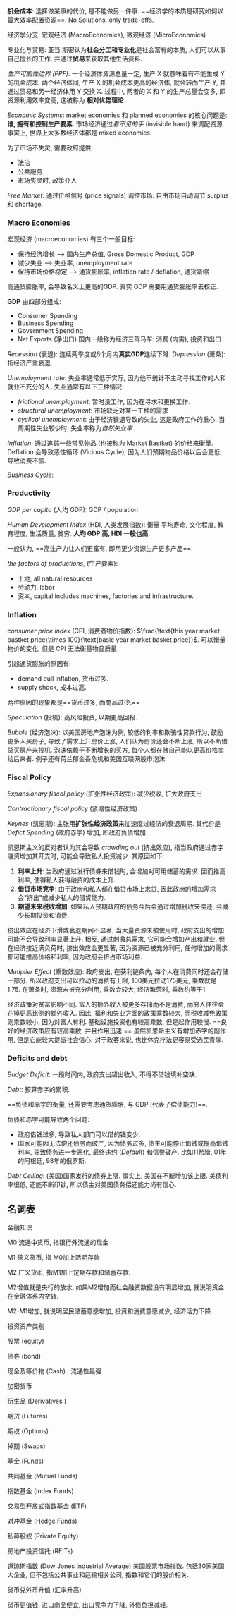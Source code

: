 
**机会成本**: 选择做某事的代价, 是不能做另一件事. ==经济学的本质是研究如何以最大效率配置资源==. No Solutions, only trade-offs.

经济学分支: 宏观经济 (MacroEconomics), 微观经济 (MicroEconomics)

专业化与贸易: 亚当.斯密认为**社会分工和专业化**是社会富有的本质, 人们可以从事自己擅长的工作, 并通过**贸易**来获取其他生活资料.

*生产可能性边界 (PPF)*: 一个经济体资源总量一定, 生产 X 就意味着有不能生成 Y 的机会成本. 两个经济体间, 生产 X 的机会成本更高的经济体, 就会转而生产 Y, 并通过贸易和另一经济体用 Y 交换 X. 过程中, 两者的 X 和 Y 的生产总量会变多, 即资源利用效率变高, 这被称为 **相对优势理论**.


*Economic Systems*: market economies 和 planned economies 的核心问题是: **谁, 拥有和控制生产要素**. 市场经济通过*看不见的手* (invisible hand) 来调配资源. 事实上, 世界上大多数经济体都是 mixed economies. 

为了市场不失灵, 需要政府提供:
- 法治
- 公共服务
- 市场失灵时, 政策介入

*Free Market*: 通过价格信号 (price signals) 调控市场. 自由市场自动调节 surplus 和 shortage.


### Macro Economies

宏观经济 (macroeconomies) 有三个一般目标:
- 保持经济增长 --> 国内生产总值, Gross Domestic Product, GDP
- 减少失业 --> 失业率, unemployment rate
- 保持市场价格稳定 --> 通货膨胀率, inflation rate / deflation, 通货紧缩

高通货膨胀率, 会导致名义上更高的GDP. 真实 GDP 需要用通货膨胀率去校正. 

**GDP** 由四部分组成:
- Consumer Spending
- Business Spending
- Government Spending
- Net Exports (净出口)
国内一般称为经济三驾马车: 消费 (内需), 投资和出口.

*Recession* (衰退): 连续两季度或6个月内**真实GDP**连续下降. *Depression* (萧条): 指经济严重衰退.

*Unemployment rate*: 失业率通常低于实际, 因为他不统计不主动寻找工作的人和就业不充分的人. 失业通常有以下三种情况:
- *frictional unemployment*: 暂时没工作, 因为在寻求和更换工作.
- *structural unemployment*: 市场缺乏对某一工种的需求
- *cyclical unemployment*: 由于经济衰退导致的失业, 这是政府工作的重心. 当周期性失业较少时, 失业率称为*自然失业率*

*Inflation*: 通过追踪一些常见物品 (也被称为 Market Bastket) 的价格来衡量. Deflation 会导致恶性循环 (Vicious Cycle), 因为人们预期物品价格以后会更低, 导致消费不振.

*Business Cycle*: 

### Productivity

*GDP per capita* (人均 GDP): GDP / population

*Human Development Index* (HDI, 人类发展指数): 衡量 平均寿命, 文化程度, 教育程度, 生活质量, 贫穷. **人均 GDP 高, HDI 一般也高.**

一般认为, ==高生产力让人们更富有, 即用更少资源生产更多产品==. 

*the factors of productions*, (生产要素):
- 土地, all natural resources
- 劳动力, labor
- 资本, capital includes machines, factories and infrastructure.

### Inflation

*consumer price index* (CPI, 消费者物价指数): $\frac{\text{this year market bastket price}\times 100}{\text{basic year market basket price}}$. 可以衡量物价的变化, 但是 CPI 无法衡量物品质量.

引起通货膨胀的原因有:

- demand pull inflation, 货币过多.
- supply shock, 成本过高.

两种原因的现象都是==货币过多, 而商品过少.==

*Speculation* (投机): 高风险投资, 以期更高回报.

*Bubble* (经济泡沫): 以美国房地产泡沫为例, 较低的利率和欺骗性贷款行为, 鼓励更多人买房子, 导致了需求上升房价上涨, 人们认为房价还会不断上涨, 所以不断借贷买房产来投机. 泡沫依赖于不断增长的买方, 每个人都在赌自己能以更高价格卖给后来者. 例子还有荷兰郁金香危机和美国互联网股市泡沫.

### Fiscal Policy

*Expansionary fiscal policy* (扩张性经济政策): 减少税收, 扩大政府支出

*Contractionary fiscal policy* (紧缩性经济政策)

*Keynes* (凯恩斯): 主张用**扩张性经济政策**来加速度过经济的衰退周期. 其代价是 *Defict Spending* (政府赤字) 增加, 即政府负债增加. 

凯恩斯主义的反对者认为其会导致 *crowding out* (挤出效应), 指当政府通过赤字融资增加其开支时, 可能会导致私人投资减少. 其原因如下:

1. **利率上升**: 当政府通过发行债券来借钱时, 会增加对可用储蓄的需求. 因而推高利率, 使得私人获得融资的成本上升.
2. **借贷市场竞争**: 由于政府和私人都在借贷市场上求贷, 因此政府的增加需求会"挤出"或减少私人的借贷能力.
3. **期望未来税收增加**: 如果私人预期政府的债务今后会通过增加税收来偿还, 会减少长期投资和消费.

挤出效应在经济下滑或衰退期间不显著, 当大量资源未被使用时, 政府支出的增加可能不会导致利率显著上升. 相反, 通过刺激总需求, 它可能会增加产出和就业. 但在经济接近满负荷时, 挤出效应会更显著, 因为资源已被充分利用, 任何增加的需求都可能推高价格和利率, 因为政府会挤占市场利益.

*Mutiplier Effect* (乘数效应): 政府支出, 在获利链条内, 每个人在消费同时还会存储一部分. 所以政府支出可以拉动的消费有上限, 100美元拉动175美元, 乘数就是1.75. 在萧条时, 资源未被充分利用, 乘数会较大; 经济繁荣时, 乘数约等于1. 

经济政策对贫富影响不同. 富人的额外收入被更多存储而不是消费, 而穷人往往会花掉更高比例的额外收入. 因此, 福利和失业方面的政策乘数较大, 而税收减免政策则乘数较小, 因为对富人有利. 基础设施投资也有较高乘数, 但是起作用较慢. ==良好的经济政策应有较高乘数, 并且作用迅速.== 虽然凯恩斯主义有增加赤字的副作用, 但是它能较大提振社会信心; 对于政客来说, 也比休克疗法更容易受选民青睐.

### Deficits and debt

*Budget Deficit*: 一段时间内, 政府支出超出收入, 不得不借钱填补空缺. 

*Debt*: 预算赤字的累积. 

==负债和赤字的衡量, 还需要考虑通货膨胀, 与 GDP (代表了偿债能力)==. 

负债和赤字可能导致两个问题:
- 政府借钱过多, 导致私人部门可以借的钱变少.
- 国家可能因无法偿还债务而破产, 因为债务过多, 债主可能停止借钱或提高借钱利率, 导致债务进一步恶化, 最终违约 (*Default*) 和信誉破产. 比如11希腊, 01年的阿根廷, 98年的俄罗斯.

*Debt Ceiling*: (美国)国家发行的债券上限. 事实上, 美国在不断增加该上限. 美债利率很低, 还能不断印钞, 所以债主对美国债务偿还能力尚有信心.

## 名词表

金融知识

M0 流通中货币, 指银行外流通的现金

M1 狭义货币, 指 M0加上活期存款

M2 广义货币, 指M1加上定期存款和储蓄存款. 

M2增值就是央行的放水, 如果M2增加而社会融资数据没有明显增加, 就说明资金在金融体系内空转. 

M2-M1增加, 就说明居民储蓄意愿增加, 投资和消费意愿减少, 经济活力下降. 

投资资产类别

股票 (equity) 

债券 (bond) 

现金及等价物 (Cash) , 流通性最强

加密货币

衍生品 (Derivatives ) 

期货 (Futures) 

期权 (Options) 

掉期 (Swaps) 

基金 (Funds) 

共同基金 (Mutual Funds) 

指数基金 (Index Funds) 

交易型开放式指数基金 (ETF) 

对冲基金 (Hedge Funds) 

私募股权 (Private Equity) 

房地产投资信托 (REITs) 

道琼斯指数 (Dow Jones Industrial Average) 美国股票市场指数. 包括30家美国大企业, 但不包括公共事业和运输相关公司, 指数和它们的股价相关. 

货币兑外币升值 (汇率升高) 

货币更值钱, 进口商品便宜, 出口竞争力下降, 外债负担减轻. 
